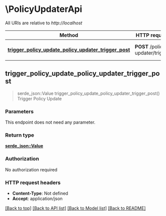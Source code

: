 # \PolicyUpdaterApi

All URIs are relative to *http://localhost*

Method | HTTP request | Description
------------- | ------------- | -------------
[**trigger_policy_update_policy_updater_trigger_post**](PolicyUpdaterApi.md#trigger_policy_update_policy_updater_trigger_post) | **POST** /policy-updater/trigger | Trigger Policy Update



## trigger_policy_update_policy_updater_trigger_post

> serde_json::Value trigger_policy_update_policy_updater_trigger_post()
Trigger Policy Update

### Parameters

This endpoint does not need any parameter.

### Return type

[**serde_json::Value**](serde_json::Value.md)

### Authorization

No authorization required

### HTTP request headers

- **Content-Type**: Not defined
- **Accept**: application/json

[[Back to top]](#) [[Back to API list]](../README.md#documentation-for-api-endpoints) [[Back to Model list]](../README.md#documentation-for-models) [[Back to README]](../README.md)


